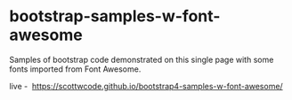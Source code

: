 # bootstrap-samples-w-font-awesome
Samples of bootstrap code demonstrated on this single page with some fonts imported from Font Awesome.

live -  https://scottwcode.github.io/bootstrap4-samples-w-font-awesome/
